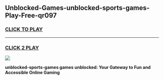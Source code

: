 
## Unblocked-Games-unblocked-sports-games-Play-Free-qr097
<h3>
<a href="https://premium76.site?title=unblocked-sports-games&ref=18A1">CLICK TO PLAY</a></h3>
<hr>

<h3>
<a href="https://premium76.site?title=unblocked-sports-games&ref=18A1">CLICK 2 PLAY</a>
  
</h3>

<a href="https://premium76.site?title=unblocked-sports-games&ref=18A1"><img src="https://clearcache.store/games.png"></a>


**unblocked-sports-games games unblocked: Your Gateway to Fun and Accessible Online Gaming**
